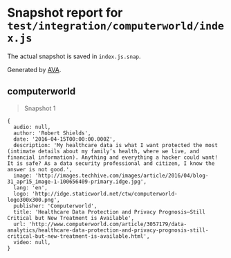 # Snapshot report for `test/integration/computerworld/index.js`

The actual snapshot is saved in `index.js.snap`.

Generated by [AVA](https://avajs.dev).

## computerworld

> Snapshot 1

    {
      audio: null,
      author: 'Robert Shields',
      date: '2016-04-15T00:00:00.000Z',
      description: 'My healthcare data is what I want protected the most (intimate details about my family’s health, where we live, and financial information). Anything and everything a hacker could want! It is safe? As a data security professional and citizen, I know the answer is not good.',
      image: 'http://images.techhive.com/images/article/2016/04/blog-31_apr15_image-1-100656409-primary.idge.jpg',
      lang: 'en',
      logo: 'http://idge.staticworld.net/ctw/computerworld-logo300x300.png',
      publisher: 'Computerworld',
      title: 'Healthcare Data Protection and Privacy Prognosis—Still Critical but New Treatment is Available',
      url: 'http://www.computerworld.com/article/3057179/data-analytics/healthcare-data-protection-and-privacy-prognosis-still-critical-but-new-treatment-is-available.html',
      video: null,
    }

